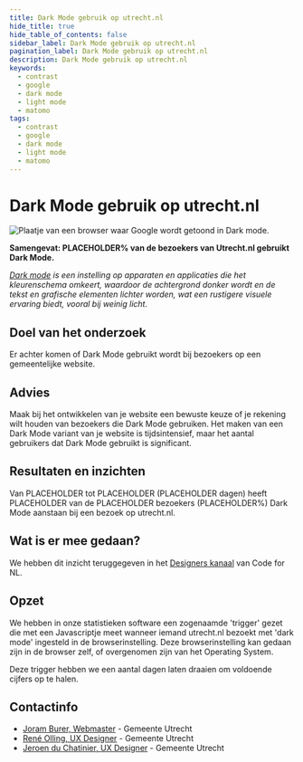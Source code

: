 ```yaml
---
title: Dark Mode gebruik op utrecht.nl
hide_title: true
hide_table_of_contents: false
sidebar_label: Dark Mode gebruik op utrecht.nl
pagination_label: Dark Mode gebruik op utrecht.nl
description: Dark Mode gebruik op utrecht.nl
keywords:
  - contrast
  - google
  - dark mode
  - light mode
  - matomo
tags:
  - contrast
  - google
  - dark mode
  - light mode
  - matomo
---
```


# Dark Mode gebruik op utrecht.nl

![Plaatje van een browser waar Google wordt getoond in Dark mode.](https://hackmd.io/_uploads/HJizlX88h.png)

**Samengevat: PLACEHOLDER% van de bezoekers van Utrecht.nl gebruikt Dark Mode.**

*[Dark mode](https://www.nngroup.com/articles/dark-mode/) is een instelling op apparaten en applicaties die het kleurenschema omkeert, waardoor de achtergrond donker wordt en de tekst en grafische elementen lichter worden, wat een rustigere visuele ervaring biedt, vooral bij weinig licht.*

## Doel van het onderzoek

Er achter komen of Dark Mode gebruikt wordt bij bezoekers op een gemeentelijke website.

## Advies

Maak bij het ontwikkelen van je website een bewuste keuze of je rekening wilt houden van bezoekers die Dark Mode gebruiken. Het maken van een Dark Mode variant van je website is tijdsintensief, maar het aantal gebruikers dat Dark Mode gebruikt is significant.

## Resultaten en inzichten

Van PLACEHOLDER tot PLACEHOLDER (PLACEHOLDER dagen) heeft PLACEHOLDER van de PLACEHOLDER bezoekers (PLACEHOLDER%) Dark Mode aanstaan bij een bezoek op utrecht.nl.

## Wat is er mee gedaan?

We hebben dit inzicht teruggegeven in het [Designers kanaal](https://codefornl.slack.com/archives/C01D78C2E4E) van Code for NL.

## Opzet

We hebben in onze statistieken software een zogenaamde 'trigger' gezet die met een Javascriptje meet wanneer iemand utrecht.nl bezoekt met 'dark mode' ingesteld in de browserinstelling. Deze browserinstelling kan gedaan zijn in de browser zelf, of overgenomen zijn van het Operating System.

Deze trigger hebben we een aantal dagen laten draaien om voldoende cijfers op te halen.

## Contactinfo

- [Joram Burer, Webmaster](mailto:joram.burer@utrecht.nl) - Gemeente Utrecht
- [René Olling, UX Designer](mailto:r.olling@utrecht.nl) - Gemeente Utrecht
- [Jeroen du Chatinier, UX Designer](mailto:j.du.chatinier@utrecht.nl) - Gemeente Utrecht
